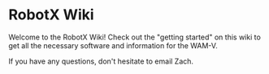 # RobotX Wiki

Welcome to the RobotX Wiki! Check out the "getting started" on this wiki to get all the necessary software and information for the WAM-V.

If you have any questions, don't hesitate to email Zach.
